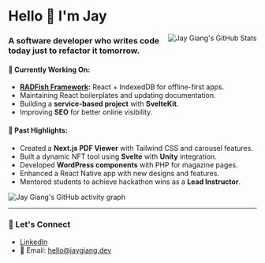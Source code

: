 # Hello 👋 I'm Jay 

<a>
  <img src="https://github-readme-stats.vercel.app/api?username=jaygiang&hide=stars&rank_icon=github&show_icons=true&theme=radical&include_all_commits=true&show=reviews,prs_merged,prs_merged_percentage" alt="Jay Giang's GitHub Stats" align="right" />
</a>

### A software developer who writes code today just to refactor it tomorrow.

#### 🔭 **Currently Working On:**
  - **[RADFish Framework](https://github.com/NMFS-RADFish):** React + IndexedDB for offline-first apps.
  - Maintaining React boilerplates and updating documentation.
  - Building a **service-based project** with **SvelteKit**.
  - Improving **SEO** for better online visibility.

#### 🔧 **Past Highlights:**
  - Created a **Next.js PDF Viewer** with Tailwind CSS and carousel features.
  - Built a dynamic NFT tool using **Svelte** with **Unity** integration.
  - Developed **WordPress components** with PHP for magazine pages.
  - Enhanced a React Native app with new designs and features.
  - Mentored students to achieve hackathon wins as a **Lead Instructor**.

![Jay Giang's GitHub activity graph](https://github-readme-activity-graph.vercel.app/graph?username=jaygiang&theme=dracula)

---

### 🤝 Let's Connect
- [LinkedIn](https://www.linkedin.com/in/jaygiang)  
- 📧 Email: [hello@jaygiang.dev](mailto:hello@jaygiang.dev)
